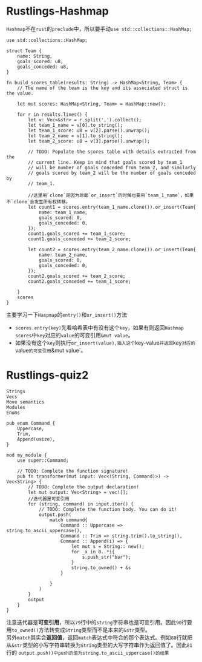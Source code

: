 # Rustlings-Hashmap
`Hashmap`不在`rust`的`preclude`中，所以要手动`use std::collections::HashMap;`  
```
use std::collections::HashMap;

struct Team {
    name: String,
    goals_scored: u8,
    goals_conceded: u8,
}

fn build_scores_table(results: String) -> HashMap<String, Team> {
    // The name of the team is the key and its associated struct is the value.
    
    let mut scores: HashMap<String, Team> = HashMap::new();

    for r in results.lines() {
        let v: Vec<&str> = r.split(',').collect();
        let team_1_name = v[0].to_string();
        let team_1_score: u8 = v[2].parse().unwrap();
        let team_2_name = v[1].to_string();
        let team_2_score: u8 = v[3].parse().unwrap();
        
        // TODO: Populate the scores table with details extracted from the
        // current line. Keep in mind that goals scored by team_1
        // will be number of goals conceded from team_2, and similarly
        // goals scored by team_2 will be the number of goals conceded by
        // team_1.
        
        //这里用`clone`是因为后面`or_insert`的时候也要用`team_1_name`，如果不`clone`会发生所有权转移。
        let count1 = scores.entry(team_1_name.clone()).or_insert(Team{
            name: team_1_name,
            goals_scored: 0,
            goals_conceded: 0,
        });
        count1.goals_scored += team_1_score;
        count1.goals_conceded += team_2_score;

        let count2 = scores.entry(team_2_name.clone()).or_insert(Team{
            name: team_2_name,
            goals_scored: 0,
            goals_conceded: 0,
        });
        count2.goals_scored += team_2_score;
        count2.goals_conceded += team_1_score;
 
    }
    scores
}
```
主要学习一下`Haspmap`的`entry()`和`or_insert()`方法  
+ `scores.entry(key)`先看哈希表中有没有这个`key`，如果有则返回`Hashmap scores`中`key`对应的`value`的可变引用`&mut value`。
+  如果没有这个`key`则执行`or_insert(value),插入这个`key-value`并返回`key`对应的`value`的可变引用`&mut value`。


# Rustlings-quiz2
```
Strings
Vecs
Move semantics
Modules
Enums
```
```
pub enum Command {
    Uppercase,
    Trim,
    Append(usize),
}

mod my_module {
    use super::Command;

    // TODO: Complete the function signature!
    pub fn transformer(mut input: Vec<(String, Command)>) -> Vec<String> {
        // TODO: Complete the output declaration!
        let mut output: Vec<String> = vec![];
        //迭代器是可变引用
        for (string, command) in input.iter() {
            // TODO: Complete the function body. You can do it!
            output.push(
                match command{
                    Command :: Uppercase => string.to_ascii_uppercase(),
                    Command :: Trim => string.trim().to_string(),
                    Command :: Append(i) => {
                        let mut s = String:: new();
                        for _x in 0..*i{
                            s.push_str("bar");
                        }
                        string.to_owned() + &s
                    }
        
                }
            )
        }
        output
    }
}
```
注意迭代器是**可变引用**，所以`79`行中的`string`字符串也是可变引用。因此`90`行要用`to_owned()`方法转变成`String`类型而不是本来的`&str`类型。  
另外`match`其实会**返回值**，返回`match`表达式中符合的那个表达式。例如`88`行就把从`&str`类型的小写字符串转换为`String`类型的大写字符串作为返回值了。因此`81`行的
`output.push()中push的值为string.to_ascii_uppercase()的结果`















